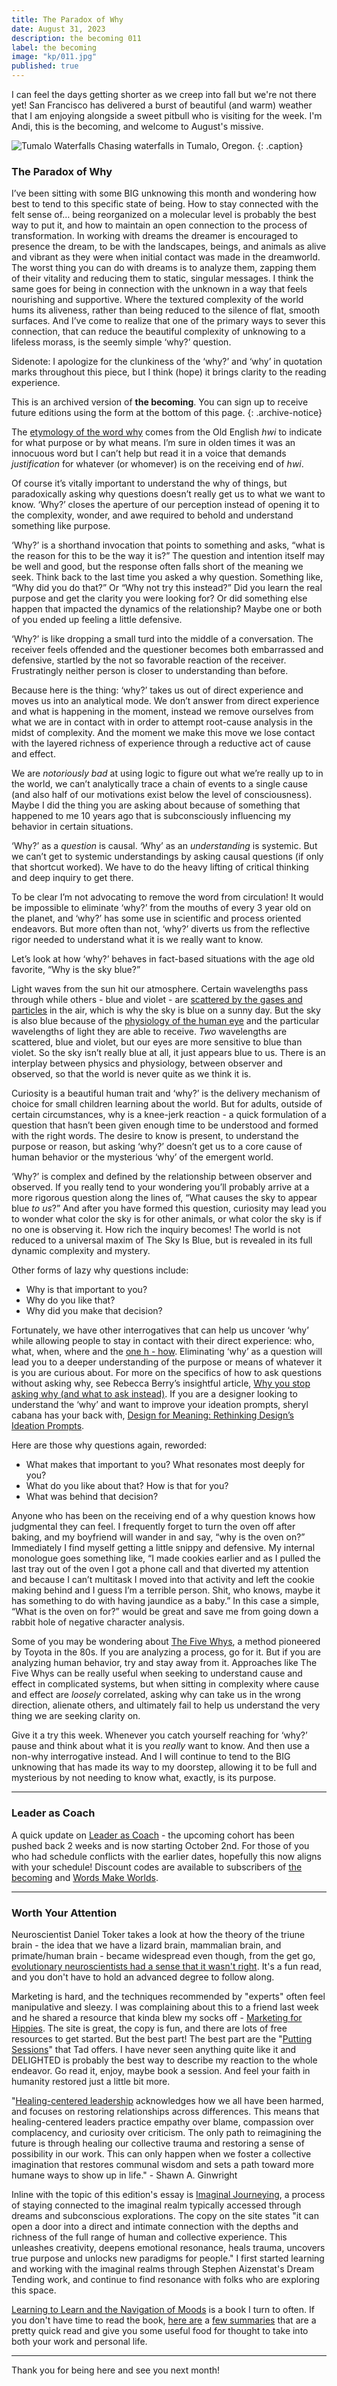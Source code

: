 ```yaml
---
title: The Paradox of Why
date: August 31, 2023
description: the becoming 011
label: the becoming
image: "kp/011.jpg"
published: true
---
```


I can feel the days getting shorter as we creep into fall but we're not there yet! San Francisco has delivered a burst of beautiful (and warm) weather that I am enjoying alongside a sweet pitbull who is visiting for the week. I'm Andi, this is the becoming, and welcome to August's missive.

![Tumalo Waterfalls](kp/011.jpg)
Chasing waterfalls in Tumalo, Oregon.
{: .caption}

###  The Paradox of Why

I’ve been sitting with some BIG unknowing this month and wondering how best to tend to this specific state of being. How to stay connected with the felt sense of… being reorganized on a molecular level is probably the best way to put it, and how to maintain an open connection to the process of transformation. In working with dreams the dreamer is encouraged to presence the dream, to be with the landscapes, beings, and animals as alive and vibrant as they were when initial contact was made in the dreamworld. The worst thing you can do with dreams is to analyze them, zapping them of their vitality and reducing them to static, singular messages. I think the same goes for being in connection with the unknown in a way that feels nourishing and supportive. Where the textured complexity of the world hums its aliveness, rather than being reduced to the silence of flat, smooth surfaces. And I’ve come to realize that one of the primary ways to sever this connection, that can reduce the beautiful complexity of unknowing to a lifeless morass, is the seemly simple ‘why?’ question.

Sidenote: I apologize for the clunkiness of the ‘why?’ and ‘why’ in quotation marks throughout this piece, but I think (hope) it brings clarity to the reading experience.

This is an archived version of **the becoming**. You can sign up to receive future editions using the form at the bottom of this page.
{: .archive-notice}

The [etymology of the word why](https://www.etymonline.com/word/why#etymonline_v_7987) comes from the Old English _hwi_ to indicate for what purpose or by what means. I’m sure in olden times it was an innocuous word but I can’t help but read it in a voice that demands _justification_ for whatever (or whomever) is on the receiving end of _hwi_.

Of course it’s vitally important to understand the why of things, but paradoxically asking why questions doesn’t really get us to what we want to know. ‘Why?’ closes the aperture of our perception instead of opening it to the complexity, wonder, and awe required to behold and understand something like purpose.

‘Why?’ is a shorthand invocation that points to something and asks, “what is the reason for this to be the way it is?” The question and intention itself may be well and good, but the response often falls short of the meaning we seek. Think back to the last time you asked a why question. Something like, “Why did you do that?” Or “Why not try this instead?” Did you learn the real purpose and get the clarity you were looking for? Or did something else happen that impacted the dynamics of the relationship? Maybe one or both of you ended up feeling a little defensive.

‘Why?’ is like dropping a small turd into the middle of a conversation. The receiver feels offended and the questioner becomes both embarrassed and defensive, startled by the not so favorable reaction of the receiver. Frustratingly neither person is closer to understanding than before.

Because here is the thing: ‘why?’ takes us out of direct experience and moves us into an analytical mode. We don’t answer from direct experience and what is happening in the moment, instead we remove ourselves from what we are in contact with in order to attempt root-cause analysis in the midst of complexity. And the moment we make this move we lose contact with the layered richness of experience through a reductive act of cause and effect.

We are _notoriously bad_ at using logic to figure out what we’re really up to in the world, we can’t analytically trace a chain of events to a single cause (and also half of our motivations exist below the level of consciousness). Maybe I did the thing you are asking about because of something that happened to me 10 years ago that is subconsciously influencing my behavior in certain situations.

‘Why?’ as a _question_ is causal. ‘Why’ as an _understanding_ is systemic. But we can’t get to systemic understandings by asking causal questions (if only that shortcut worked). We have to do the heavy lifting of critical thinking and deep inquiry to get there.  

To be clear I’m not advocating to remove the word from circulation! It would be impossible to eliminate ‘why?’ from the mouths of every 3 year old on the planet, and ‘why?’ has some use in scientific and process oriented endeavors. But more often than not, ‘why?’ diverts us from the reflective rigor needed to understand what it is we really want to know.

Let’s look at how ‘why?’ behaves in fact-based situations with the age old favorite, “Why is the sky blue?”

Light waves from the sun hit our atmosphere. Certain wavelengths pass through while others - blue and violet - are [scattered by the gases and particles](https://www.scientificamerican.com/article/why-is-the-sky-blue/) in the air, which is why the sky is blue on a sunny day. But the sky is also blue because of the [physiology of the human eye](http://www.atmo.arizona.edu/students/courselinks/fall12/atmo170a1s1/lecture_notes/scattering/why_not_violet.html) and the particular wavelengths of light they are able to receive. _Two_ wavelengths are scattered, blue and violet, but our eyes are more sensitive to blue than violet. So the sky isn’t really blue at all, it just appears blue to us. There is an interplay between physics and physiology, between observer and observed, so that the world is never quite as we think it is.

Curiosity is a beautiful human trait and ‘why?’ is the delivery mechanism of choice for small children learning about the world. But for adults, outside of certain circumstances, why is a knee-jerk reaction - a quick formulation of a question that hasn’t been given enough time to be understood and formed with the right words. The desire to know is present, to understand the purpose or reason, but asking ‘why?’ doesn’t get us to a core cause of human behavior or the mysterious ‘why’ of the emergent world.

‘Why?’ is complex and defined by the relationship between observer and observed. If you really tend to your wondering you’ll probably arrive at a more rigorous question along the lines of, “What causes the sky to appear blue _to us_?” And after you have formed this question, curiosity may lead you to wonder what color the sky is for other animals, or what color the sky is if no one is observing it. How rich the inquiry becomes! The world is not reduced to a universal maxim of The Sky Is Blue, but is revealed in its full dynamic complexity and mystery.

Other forms of lazy why questions include:

- Why is that important to you?
- Why do you like that?
- Why did you make that decision?

Fortunately, we have other interrogatives that can help us uncover ‘why’ while allowing people to stay in contact with their direct experience: who, what, when, where and the [one h - how](https://hbr.org/2021/10/stop-asking-why-and-start-asking-how). Eliminating ‘why’ as a question will lead you to a deeper understanding of the purpose or means of whatever it is you are curious about. For more on the specifics of how to ask questions without asking why, see Rebecca Berry’s insightful article, [Why you stop asking why (and what to ask instead)](https://www.linkedin.com/pulse/why-you-should-stop-asking-what-ask-instead-rebecca-berry/).  If you are a designer looking to understand the ‘why’ and want to improve your ideation prompts, sheryl cabana has your back with, [Design for Meaning: Rethinking Design’s Ideation Prompts](https://medium.com/artefact-stories/design-for-meaning-rethinking-designs-ideation-prompts-13fa6c02ba3c).

Here are those why questions again, reworded:

- What makes that important to you? What resonates most deeply for you?
- What do you like about that? How is that for you?
- What was behind that decision?

Anyone who has been on the receiving end of a why question knows how judgmental they can feel. I frequently forget to turn the oven off after baking, and my boyfriend will wander in and say, “why is the oven on?”  Immediately I find myself getting a little snippy and defensive. My internal monologue goes something like, “I made cookies earlier and as I pulled the last tray out of the oven I got a phone call and that diverted my attention and because I can’t multitask I moved into that activity and left the cookie making behind and I guess I’m a terrible person. Shit, who knows, maybe it has something to do with having jaundice as a baby.” In this case a simple, “What is the oven on for?” would be great and save me from going down a rabbit hole of negative character analysis.

Some of you may be wondering about [The Five Whys](https://en.wikipedia.org/wiki/Five_whys), a method pioneered by Toyota in the 80s. If you are analyzing a process, go for it. But if you are analyzing human behavior, try and stay away from it. Approaches like The Five Whys can be really useful when seeking to understand cause and effect in complicated systems, but when sitting in complexity where cause and effect are _loosely_ correlated, asking why can take us in the wrong direction, alienate others, and ultimately fail to help us understand the very thing we are seeking clarity on.

Give it a try this week. Whenever you catch yourself reaching for ‘why?’ pause and think about what it is you _really_ want to know. And then use a non-why interrogative instead. And I will continue to tend to the BIG unknowing that has made its way to my doorstep, allowing it to be full and mysterious by not needing to know what, exactly, is its purpose.

---

###  Leader as Coach
A quick update on [Leader as Coach](https://maven.com/andrea-mignolo/leader-as-coach) - the upcoming cohort has been pushed back 2 weeks and is now starting October 2nd. For those of you who had schedule conflicts with the earlier dates, hopefully this now aligns with your schedule! Discount codes are available to subscribers of [the becoming](https://methodandmatter.com/the-becoming) and [Words Make Worlds](https://methodandmatter.com/words-make-worlds).

---

### Worth Your Attention
Neuroscientist Daniel Toker takes a look at how the theory of the triune brain - the idea that we have a lizard brain, mammalian brain, and primate/human brain - became widespread even though, from the get go, [evolutionary neuroscientists had a sense that it wasn't right](https://thebrainscientist.com/2018/04/11/you-dont-have-a-lizard-brain/). It's a fun read, and you don't have to hold an advanced degree to follow along.

Marketing is hard, and the techniques recommended by "experts" often feel manipulative and sleezy. I was complaining about this to a friend last week and he shared a resource that kinda blew my socks off - [Marketing for Hippies](https://marketingforhippies.com). The site is great, the copy is fun, and there are lots of free resources to get started. But the best part! The best part are the "[Putting Sessions](https://marketingforhippies.com/puttering/)" that Tad offers. I have never seen anything quite like it and DELIGHTED is probably the best way to describe my reaction to the whole endeavor. Go read it, enjoy, maybe book a session. And feel your faith in humanity restored just a little bit more.

"[Healing-centered leadership](https://nonprofitquarterly.org/healing-centered-leadership-a-path-to-transformation/) acknowledges how we all have been harmed, and focuses on restoring relationships across differences. This means that healing-centered leaders practice empathy over blame, compassion over complacency, and curiosity over criticism. The only path to reimagining the future is through healing our collective trauma and restoring a sense of possibility in our work. This can only happen when we foster a collective imagination that restores communal wisdom and sets a path toward more humane ways to show up in life." - Shawn A. Ginwright

Inline with the topic of this edition's essay is [Imaginal Journeying](http://imaginaljourneying.com), a process of staying connected to the imaginal realm typically accessed through dreams and subconscious explorations. The copy on the site states "it can open a door into a direct and intimate connection with the depths and richness of the full range of human and collective experience. This unleashes creativity, deepens emotional resonance, heals trauma, uncovers true purpose and unlocks new paradigms for people." I first started learning and working with the imaginal realms through Stephen Aizenstat's Dream Tending work, and continue to find resonance with folks who are exploring this space.

[Learning to Learn and the Navigation of Moods](https://bookshop.org/p/books/learning-to-learn-and-the-navigation-of-moods-the-meta-skill-for-the-acquisition-of-skills-stuart-e-dreyfus-phd/11324350?ean=9780692801796) is a book I turn to often. If you don't have time to read the book, [here are](https://www.lesswrong.com/posts/pDeRAi3Ysv7AK4xax/learning-to-learn-and-navigating-moods) a [few summaries](https://blas.com/learning-to-learn-moods/) that are a pretty quick read and give you some useful food for thought to take into both your work and personal life.

---

Thank you for being here and see you next month!
